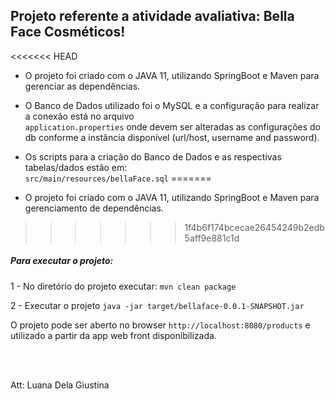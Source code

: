 
## Projeto referente a atividade avaliativa: Bella Face Cosméticos!

<<<<<<< HEAD
- O projeto foi criado com o JAVA 11, utilizando SpringBoot e Maven para gerenciar as dependências.


- O Banco de Dados utilizado foi o MySQL e a configuração para realizar a conexão está no arquivo <br/>
		`application.properties`  onde devem ser alteradas as configurações do db conforme a instância disponível (url/host, username and password).
		
		
- Os scripts para a criação do Banco de Dados e as respectivas tabelas/dados estão em: <br/>
		`src/main/resources/bellaFace.sql`
=======
- O projeto foi criado com o JAVA 11, utilizando SpringBoot e Maven para gerenciamento de dependências.
>>>>>>> 1f4b6f174bcecae26454249b2edb5aff9e881c1d

		
##### Para executar o projeto: 

1 -  No diretório do projeto executar: `mvn clean package`

2 - Executar o projeto `java -jar target/bellaface-0.0.1-SNAPSHOT.jar` 

 
 O projeto pode ser aberto no browser `http://localhost:8080/products` e utilizado a partir da app web front disponibilizada.
 
 
 
 





<br/> <br/>

Att: Luana Dela Giustina

 









